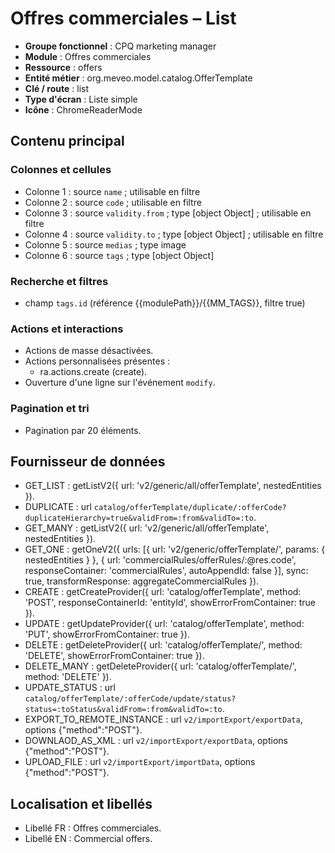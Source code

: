 # Offres commerciales – List

- **Groupe fonctionnel** : CPQ marketing manager
- **Module** : Offres commerciales
- **Ressource** : offers
- **Entité métier** : org.meveo.model.catalog.OfferTemplate
- **Clé / route** : list
- **Type d'écran** : Liste simple
- **Icône** : ChromeReaderMode

## Contenu principal
### Colonnes et cellules
- Colonne 1 : source `name` ; utilisable en filtre
- Colonne 2 : source `code` ; utilisable en filtre
- Colonne 3 : source `validity.from` ; type [object Object] ; utilisable en filtre
- Colonne 4 : source `validity.to` ; type [object Object] ; utilisable en filtre
- Colonne 5 : source `medias` ; type image
- Colonne 6 : source `tags` ; type [object Object]

### Recherche et filtres
- champ `tags.id` (référence {{modulePath}}/{{MM_TAGS}}, filtre true)

### Actions et interactions
- Actions de masse désactivées.
- Actions personnalisées présentes :
  - ra.actions.create (create).
- Ouverture d'une ligne sur l'événement `modify`.

### Pagination et tri
- Pagination par 20 éléments.

## Fournisseur de données
- GET_LIST : getListV2({
  url: 'v2/generic/all/offerTemplate',
  nestedEntities
}).
- DUPLICATE : url `catalog/offerTemplate/duplicate/:offerCode?duplicateHierarchy=true&validFrom=:from&validTo=:to`.
- GET_MANY : getListV2({
  url: 'v2/generic/all/offerTemplate',
  nestedEntities
}).
- GET_ONE : getOneV2({
  urls: [{
    url: 'v2/generic/offerTemplate/',
    params: {
      nestedEntities
    }
  }, {
    url: 'commercialRules/offerRules/:@res.code',
    responseContainer: 'commercialRules',
    autoAppendId: false
  }],
  sync: true,
  transformResponse: aggregateCommercialRules
}).
- CREATE : getCreateProvider({
  url: 'catalog/offerTemplate',
  method: 'POST',
  responseContainerId: 'entityId',
  showErrorFromContainer: true
}).
- UPDATE : getUpdateProvider({
  url: 'catalog/offerTemplate',
  method: 'PUT',
  showErrorFromContainer: true
}).
- DELETE : getDeleteProvider({
  url: 'catalog/offerTemplate/',
  method: 'DELETE',
  showErrorFromContainer: true
}).
- DELETE_MANY : getDeleteProvider({
  url: 'catalog/offerTemplate/',
  method: 'DELETE'
}).
- UPDATE_STATUS : url `catalog/offerTemplate/:offerCode/update/status?status=:toStatus&validFrom=:from&validTo=:to`.
- EXPORT_TO_REMOTE_INSTANCE : url `v2/importExport/exportData`, options {"method":"POST"}.
- DOWNLAOD_AS_XML : url `v2/importExport/exportData`, options {"method":"POST"}.
- UPLOAD_FILE : url `v2/importExport/importData`, options {"method":"POST"}.

## Localisation et libellés
- Libellé FR : Offres commerciales.
- Libellé EN : Commercial offers.